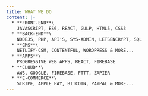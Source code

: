 ```yaml
---
title: WHAT WE DO
content: |-
  * **FRONT-END**\
    JAVASCRIPT, ES6, REACT, GULP, HTML5, CSS3
  * **BACK-END**\
    NODEJS, PHP, API'S, SYS-ADMIN, LETSENCRYPT, SQL
  * **CMS**\
    NETLIFY-CSM, CONTENTFUL, WORDPRESS & MORE...
  * **APPS**\
    PROGRESSIVE WEB APPS, REACT, FIREBASE
  * **CLOUD**\
    AWS, GOOGLE, FIREBASE, FTTT, ZAPIER
  * **E-COMMERCE**\
    STRIPE, APPLE PAY, BITCOIN, PAYPAL & MORE...
---
```


